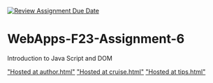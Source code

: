 [![Review Assignment Due Date](https://classroom.github.com/assets/deadline-readme-button-24ddc0f5d75046c5622901739e7c5dd533143b0c8e959d652212380cedb1ea36.svg)](https://classroom.github.com/a/b9NC0g7h)
# WebApps-F23-Assignment-6
Introduction to Java Script and DOM

["Hosted at author.html"]( https://44-563-webapps-f23.github.io/44563-webapps-f23-assignment6-S564535/author.html)
["Hosted at cruise.html"]( https://44-563-webapps-f23.github.io/44563-webapps-f23-assignment6-S564535/cruise.html)
["Hosted at tips.html"](https://44-563-webapps-f23.github.io/44563-webapps-f23-assignment6-S564535/tips.html)